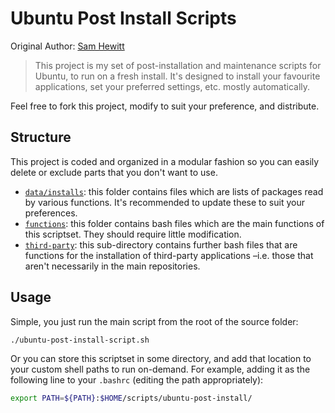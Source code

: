 Ubuntu Post Install Scripts
===========================

Original Author: [Sam Hewitt](https://github.com/snwh)

> This project is my set of post-installation and maintenance scripts for Ubuntu, to run on a fresh install. It's designed to install your favourite applications, set your preferred settings, etc. mostly automatically. 

Feel free to fork this project, modify to suit your preference, and distribute.

## Structure

This project is coded and organized in a modular fashion so you can easily delete or exclude parts that you don't want to use.

 * [`data/installs`](/data): this folder contains files which are lists of packages read by various functions. It's recommended to update these to suit your preferences.
 * [`functions`](/functions): this folder contains bash files which are the main functions of this scriptset. They should require little modification.
 * [`third-party`](/functions/third-party): this sub-directory contains further bash files that are functions for the installation of third-party applications &ndash;i.e. those that aren't necessarily in the main repositories.

## Usage

Simple, you just run the main script from the root of the source folder:

```bash
./ubuntu-post-install-script.sh
```

Or you can store this scriptset in some directory, and add that location to your custom shell paths to run on-demand. For example, adding it as the following line to your `.bashrc` (editing the path appropriately):

```bash
export PATH=${PATH}:$HOME/scripts/ubuntu-post-install/
```
